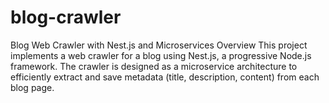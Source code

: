 # blog-crawler
Blog Web Crawler with Nest.js and Microservices Overview This project implements a web crawler for a blog using Nest.js, a progressive Node.js framework. The crawler is designed as a microservice architecture to efficiently extract and save metadata (title, description, content) from each blog page.

